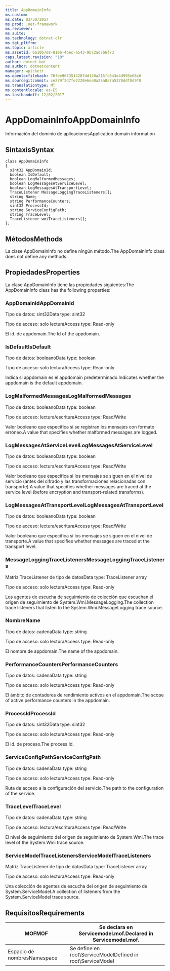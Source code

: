 ```yaml
---
title: AppDomainInfo
ms.custom: 
ms.date: 03/30/2017
ms.prod: .net-framework
ms.reviewer: 
ms.suite: 
ms.technology: dotnet-clr
ms.tgt_pltfrm: 
ms.topic: article
ms.assetid: 6610b7d8-81eb-4bec-a543-9b72ad7b6f73
caps.latest.revision: "10"
author: dotnet-bot
ms.author: dotnetcontent
manager: wpickett
ms.openlocfilehash: 76fee9673514287dd120a215fc843e4d995e68c0
ms.sourcegitcommit: ce279f2d7fe2220e6ea0a25a8a7a5370ddf8d9f0
ms.translationtype: MT
ms.contentlocale: es-ES
ms.lasthandoff: 12/02/2017
---
```

# <a name="appdomaininfo"></a><span data-ttu-id="b4bbd-102">AppDomainInfo</span><span class="sxs-lookup"><span data-stu-id="b4bbd-102">AppDomainInfo</span></span>
<span data-ttu-id="b4bbd-103">Información del dominio de aplicaciones</span><span class="sxs-lookup"><span data-stu-id="b4bbd-103">Application domain information</span></span>  
  
## <a name="syntax"></a><span data-ttu-id="b4bbd-104">Sintaxis</span><span class="sxs-lookup"><span data-stu-id="b4bbd-104">Syntax</span></span>  
  
```  
class AppDomainInfo  
{  
  sint32 AppDomainId;  
  boolean IsDefault;  
  boolean LogMalformedMessages;  
  boolean LogMessagesAtServiceLevel;  
  boolean LogMessagesAtTransportLevel;  
  TraceListener MessageLoggingTraceListeners[];  
  string Name;  
  string PerformanceCounters;  
  sint32 ProcessId;  
  string ServiceConfigPath;  
  string TraceLevel;  
  TraceListener wmiTraceListeners[];  
};  
```  
  
## <a name="methods"></a><span data-ttu-id="b4bbd-105">Métodos</span><span class="sxs-lookup"><span data-stu-id="b4bbd-105">Methods</span></span>  
 <span data-ttu-id="b4bbd-106">La clase AppDomainInfo no define ningún método.</span><span class="sxs-lookup"><span data-stu-id="b4bbd-106">The AppDomainInfo class does not define any methods.</span></span>  
  
## <a name="properties"></a><span data-ttu-id="b4bbd-107">Propiedades</span><span class="sxs-lookup"><span data-stu-id="b4bbd-107">Properties</span></span>  
 <span data-ttu-id="b4bbd-108">La clase AppDomainInfo tiene las propiedades siguientes:</span><span class="sxs-lookup"><span data-stu-id="b4bbd-108">The AppDomainInfo class has the following properties:</span></span>  
  
### <a name="appdomainid"></a><span data-ttu-id="b4bbd-109">AppDomainId</span><span class="sxs-lookup"><span data-stu-id="b4bbd-109">AppDomainId</span></span>  
 <span data-ttu-id="b4bbd-110">Tipo de datos: sint32</span><span class="sxs-lookup"><span data-stu-id="b4bbd-110">Data type: sint32</span></span>  
  
 <span data-ttu-id="b4bbd-111">Tipo de acceso: solo lectura</span><span class="sxs-lookup"><span data-stu-id="b4bbd-111">Access type: Read-only</span></span>  
  
 <span data-ttu-id="b4bbd-112">El id. de appdomain.</span><span class="sxs-lookup"><span data-stu-id="b4bbd-112">The Id of the appdomain.</span></span>  
  
### <a name="isdefault"></a><span data-ttu-id="b4bbd-113">IsDefault</span><span class="sxs-lookup"><span data-stu-id="b4bbd-113">IsDefault</span></span>  
 <span data-ttu-id="b4bbd-114">Tipo de datos: booleano</span><span class="sxs-lookup"><span data-stu-id="b4bbd-114">Data type: boolean</span></span>  
  
 <span data-ttu-id="b4bbd-115">Tipo de acceso: solo lectura</span><span class="sxs-lookup"><span data-stu-id="b4bbd-115">Access type: Read-only</span></span>  
  
 <span data-ttu-id="b4bbd-116">Indica si appdomain es el appdomain predeterminado.</span><span class="sxs-lookup"><span data-stu-id="b4bbd-116">Indicates whether the appdomain is the default appdomain.</span></span>  
  
### <a name="logmalformedmessages"></a><span data-ttu-id="b4bbd-117">LogMalformedMessages</span><span class="sxs-lookup"><span data-stu-id="b4bbd-117">LogMalformedMessages</span></span>  
 <span data-ttu-id="b4bbd-118">Tipo de datos: booleano</span><span class="sxs-lookup"><span data-stu-id="b4bbd-118">Data type: boolean</span></span>  
  
 <span data-ttu-id="b4bbd-119">Tipo de acceso: lectura/escritura</span><span class="sxs-lookup"><span data-stu-id="b4bbd-119">Access type: Read/Write</span></span>  
  
 <span data-ttu-id="b4bbd-120">Valor booleano que especifica si se registran los mensajes con formato erróneo.</span><span class="sxs-lookup"><span data-stu-id="b4bbd-120">A value that specifies whether malformed messages are logged.</span></span>  
  
### <a name="logmessagesatservicelevel"></a><span data-ttu-id="b4bbd-121">LogMessagesAtServiceLevel</span><span class="sxs-lookup"><span data-stu-id="b4bbd-121">LogMessagesAtServiceLevel</span></span>  
 <span data-ttu-id="b4bbd-122">Tipo de datos: booleano</span><span class="sxs-lookup"><span data-stu-id="b4bbd-122">Data type: boolean</span></span>  
  
 <span data-ttu-id="b4bbd-123">Tipo de acceso: lectura/escritura</span><span class="sxs-lookup"><span data-stu-id="b4bbd-123">Access type: Read/Write</span></span>  
  
 <span data-ttu-id="b4bbd-124">Valor booleano que especifica si los mensajes se siguen en el nivel de servicio (antes del cifrado y las transformaciones relacionadas con transporte).</span><span class="sxs-lookup"><span data-stu-id="b4bbd-124">A value that specifies whether messages are traced at the service level (before encryption and transport-related transforms).</span></span>  
  
### <a name="logmessagesattransportlevel"></a><span data-ttu-id="b4bbd-125">LogMessagesAtTransportLevel</span><span class="sxs-lookup"><span data-stu-id="b4bbd-125">LogMessagesAtTransportLevel</span></span>  
 <span data-ttu-id="b4bbd-126">Tipo de datos: booleano</span><span class="sxs-lookup"><span data-stu-id="b4bbd-126">Data type: boolean</span></span>  
  
 <span data-ttu-id="b4bbd-127">Tipo de acceso: lectura/escritura</span><span class="sxs-lookup"><span data-stu-id="b4bbd-127">Access type: Read/Write</span></span>  
  
 <span data-ttu-id="b4bbd-128">Valor booleano que especifica si los mensajes se siguen en el nivel de transporte.</span><span class="sxs-lookup"><span data-stu-id="b4bbd-128">A value that specifies whether messages are traced at the transport level.</span></span>  
  
### <a name="messageloggingtracelisteners"></a><span data-ttu-id="b4bbd-129">MessageLoggingTraceListeners</span><span class="sxs-lookup"><span data-stu-id="b4bbd-129">MessageLoggingTraceListeners</span></span>  
 <span data-ttu-id="b4bbd-130">Matriz TraceListener de tipo de datos</span><span class="sxs-lookup"><span data-stu-id="b4bbd-130">Data type: TraceListener array</span></span>  
  
 <span data-ttu-id="b4bbd-131">Tipo de acceso: solo lectura</span><span class="sxs-lookup"><span data-stu-id="b4bbd-131">Access type: Read-only</span></span>  
  
 <span data-ttu-id="b4bbd-132">Los agentes de escucha de seguimiento de colección que escuchan el origen de seguimiento de System.Wmi.MessageLogging.</span><span class="sxs-lookup"><span data-stu-id="b4bbd-132">The collection trace listeners that listen to the System.Wmi.MessageLogging trace source.</span></span>  
  
### <a name="name"></a><span data-ttu-id="b4bbd-133">Nombre</span><span class="sxs-lookup"><span data-stu-id="b4bbd-133">Name</span></span>  
 <span data-ttu-id="b4bbd-134">Tipo de datos: cadena</span><span class="sxs-lookup"><span data-stu-id="b4bbd-134">Data type: string</span></span>  
  
 <span data-ttu-id="b4bbd-135">Tipo de acceso: solo lectura</span><span class="sxs-lookup"><span data-stu-id="b4bbd-135">Access type: Read-only</span></span>  
  
 <span data-ttu-id="b4bbd-136">El nombre de appdomain.</span><span class="sxs-lookup"><span data-stu-id="b4bbd-136">The name of the appdomain.</span></span>  
  
### <a name="performancecounters"></a><span data-ttu-id="b4bbd-137">PerformanceCounters</span><span class="sxs-lookup"><span data-stu-id="b4bbd-137">PerformanceCounters</span></span>  
 <span data-ttu-id="b4bbd-138">Tipo de datos: cadena</span><span class="sxs-lookup"><span data-stu-id="b4bbd-138">Data type: string</span></span>  
  
 <span data-ttu-id="b4bbd-139">Tipo de acceso: solo lectura</span><span class="sxs-lookup"><span data-stu-id="b4bbd-139">Access type: Read-only</span></span>  
  
 <span data-ttu-id="b4bbd-140">El ámbito de contadores de rendimiento activos en el appdomain.</span><span class="sxs-lookup"><span data-stu-id="b4bbd-140">The scope of active performance counters in the appdomain.</span></span>  
  
### <a name="processid"></a><span data-ttu-id="b4bbd-141">ProcessId</span><span class="sxs-lookup"><span data-stu-id="b4bbd-141">ProcessId</span></span>  
 <span data-ttu-id="b4bbd-142">Tipo de datos: sint32</span><span class="sxs-lookup"><span data-stu-id="b4bbd-142">Data type: sint32</span></span>  
  
 <span data-ttu-id="b4bbd-143">Tipo de acceso: solo lectura</span><span class="sxs-lookup"><span data-stu-id="b4bbd-143">Access type: Read-only</span></span>  
  
 <span data-ttu-id="b4bbd-144">El id. de proceso.</span><span class="sxs-lookup"><span data-stu-id="b4bbd-144">The process Id.</span></span>  
  
### <a name="serviceconfigpath"></a><span data-ttu-id="b4bbd-145">ServiceConfigPath</span><span class="sxs-lookup"><span data-stu-id="b4bbd-145">ServiceConfigPath</span></span>  
 <span data-ttu-id="b4bbd-146">Tipo de datos: cadena</span><span class="sxs-lookup"><span data-stu-id="b4bbd-146">Data type: string</span></span>  
  
 <span data-ttu-id="b4bbd-147">Tipo de acceso: solo lectura</span><span class="sxs-lookup"><span data-stu-id="b4bbd-147">Access type: Read-only</span></span>  
  
 <span data-ttu-id="b4bbd-148">Ruta de acceso a la configuración del servicio.</span><span class="sxs-lookup"><span data-stu-id="b4bbd-148">The path to the configuration of the service.</span></span>  
  
### <a name="tracelevel"></a><span data-ttu-id="b4bbd-149">TraceLevel</span><span class="sxs-lookup"><span data-stu-id="b4bbd-149">TraceLevel</span></span>  
 <span data-ttu-id="b4bbd-150">Tipo de datos: cadena</span><span class="sxs-lookup"><span data-stu-id="b4bbd-150">Data type: string</span></span>  
  
 <span data-ttu-id="b4bbd-151">Tipo de acceso: lectura/escritura</span><span class="sxs-lookup"><span data-stu-id="b4bbd-151">Access type: Read/Write</span></span>  
  
 <span data-ttu-id="b4bbd-152">El nivel de seguimiento del origen de seguimiento de System.Wmi.</span><span class="sxs-lookup"><span data-stu-id="b4bbd-152">The trace level of the System.Wmi trace source.</span></span>  
  
### <a name="servicemodeltracelisteners"></a><span data-ttu-id="b4bbd-153">ServiceModelTraceListeners</span><span class="sxs-lookup"><span data-stu-id="b4bbd-153">ServiceModelTraceListeners</span></span>  
 <span data-ttu-id="b4bbd-154">Matriz TraceListener de tipo de datos</span><span class="sxs-lookup"><span data-stu-id="b4bbd-154">Data type: TraceListener array</span></span>  
  
 <span data-ttu-id="b4bbd-155">Tipo de acceso: solo lectura</span><span class="sxs-lookup"><span data-stu-id="b4bbd-155">Access type: Read-only</span></span>  
  
 <span data-ttu-id="b4bbd-156">Una colección de agentes de escucha del origen de seguimiento de System.ServiceModel.</span><span class="sxs-lookup"><span data-stu-id="b4bbd-156">A collection of listeners from the System.ServiceModel trace source.</span></span>  
  
## <a name="requirements"></a><span data-ttu-id="b4bbd-157">Requisitos</span><span class="sxs-lookup"><span data-stu-id="b4bbd-157">Requirements</span></span>  
  
|<span data-ttu-id="b4bbd-158">MOF</span><span class="sxs-lookup"><span data-stu-id="b4bbd-158">MOF</span></span>|<span data-ttu-id="b4bbd-159">Se declara en Servicemodel.mof.</span><span class="sxs-lookup"><span data-stu-id="b4bbd-159">Declared in Servicemodel.mof.</span></span>|  
|---------|-----------------------------------|  
|<span data-ttu-id="b4bbd-160">Espacio de nombres</span><span class="sxs-lookup"><span data-stu-id="b4bbd-160">Namespace</span></span>|<span data-ttu-id="b4bbd-161">Se define en root\ServiceModel</span><span class="sxs-lookup"><span data-stu-id="b4bbd-161">Defined in root\ServiceModel</span></span>|
